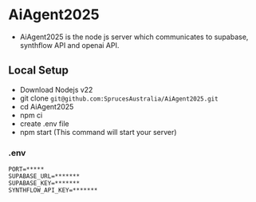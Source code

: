# AiAgent2025 
- AiAgent2025 is the node js server which communicates to supabase, synthflow API and openai API.

## Local Setup
- Download Nodejs v22
- git clone `git@github.com:SprucesAustralia/AiAgent2025.git`
- cd AiAgent2025
- npm ci
- create .env file
- npm start (This command will start your server)

### .env
```
PORT=*****
SUPABASE_URL=*******
SUPABASE_KEY=*******
SYNTHFLOW_API_KEY=*******
```

